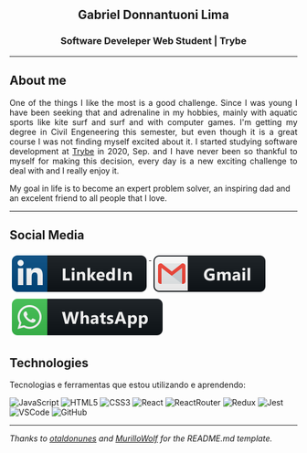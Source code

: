 <h2 align="center">Gabriel Donnantuoni Lima</h2>
<h3 align="center">Software Develeper Web Student | Trybe</h3>

-----

## About me

<p align="justify">
One of the things I like the most is a good challenge. Since I was young I have been seeking that and adrenaline in my hobbies, mainly with aquatic sports like kite surf and surf and with computer games. I'm getting my degree in Civil Engeneering this semester, but even though it is a great course I was not finding myself excited about it. I started studying software development at <a href="https://www.betrybe.com">Trybe</a> in 2020, Sep. and I have never been so thankful to myself for making this decision, every day is a new exciting challenge to deal with and I really enjoy it.
</p>

My goal in life is to become an expert problem solver, an inspiring dad and an excelent friend to all people that I love.

-----

## Social Media

<p align="left">
  <a href="https://www.linkedin.com/in/gabriel-donnantuoni-lima">
    <img src="svg/linkedin.svg" alt="linkedin" style="vertical-align:top; margin:6px 4px">
  </a>
  <a href="mailto:gabrieldonnantuoni@gmail.com">
    <img src="svg/gmail.svg" alt="gmail" style="vertical-align:top; margin:6px 4px">
  </a>
  <a href="https://api.whatsapp.com/send?phone=5585997789482">
    <img src="svg/whatsapp.svg" alt="whatsapp" style="vertical-align:top; margin:6px 4px">
  </a>
</p>

## Technologies

Tecnologias e ferramentas que estou utilizando e aprendendo:

![JavaScript](https://img.shields.io/badge/-JavaScript-black?style=for-the-badge&logo=javascript)
![HTML5](https://img.shields.io/badge/-HTML5-E34F26?style=for-the-badge&logo=html5&logoColor=white)
![CSS3](https://img.shields.io/badge/-CSS3-1572B6?style=for-the-badge&logo=css3)
![React](https://img.shields.io/badge/-ReactJs-61DAFB?logo=react&logoColor=white&style=for-the-badge)
![ReactRouter](https://img.shields.io/badge/-React%20Router-CA4245?logo=reactrouter&logoColor=white&style=for-the-badge)
![Redux](https://img.shields.io/badge/-Redux-764ABC?logo=redux&logoColor=white&style=for-the-badge)
![Jest](https://img.shields.io/badge/-Jest-C21325?logo=jest&logoColor=white&style=for-the-badge)
![VSCode](https://img.shields.io/badge/-VSCode-007ACC?style=for-the-badge&logo=visual-studio-code&logoColor=white)
![GitHub](https://img.shields.io/badge/-GitHub-181717?style=for-the-badge&logo=github)

-----
*Thanks to [otaldonunes](https://github.com/otaldonunes) and [MurilloWolf](https://github.com/MurilloWolf) for the README.md template.*

<!--
v1.5
**gabrielDonnantuoni/gabrielDonnantuoni** is a ✨ _special_ ✨ repository because its `README.md` (this file) appears on your GitHub profile.

Here are some ideas to get you started:

- 🔭 I’m currently working on ...
- 🌱 I’m currently learning ...
- 👯 I’m looking to collaborate on ...
- 🤔 I’m looking for help with ...
- 💬 Ask me about ...
- 📫 How to reach me: ...
- 😄 Pronouns: ...
- ⚡ Fun fact: ...
-->
